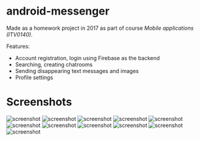# android-messenger
Made as a homework project in 2017 as part of course *Mobile applications (ITV0140).*

Features:
* Account registration, login using Firebase as the backend
* Searching, creating chatrooms
* Sending disappearing text messages and images
* Profile settings

# Screenshots
![screenshot](https://github.com/Hermanio/android-messenger/blob/master/demo/1.png)
![screenshot](https://github.com/Hermanio/android-messenger/blob/master/demo/2.png)
![screenshot](https://github.com/Hermanio/android-messenger/blob/master/demo/3.png)
![screenshot](https://github.com/Hermanio/android-messenger/blob/master/demo/4.png)
![screenshot](https://github.com/Hermanio/android-messenger/blob/master/demo/5.png)
![screenshot](https://github.com/Hermanio/android-messenger/blob/master/demo/6.png)
![screenshot](https://github.com/Hermanio/android-messenger/blob/master/demo/7.png)
![screenshot](https://github.com/Hermanio/android-messenger/blob/master/demo/8.png)
![screenshot](https://github.com/Hermanio/android-messenger/blob/master/demo/9.png)
![screenshot](https://github.com/Hermanio/android-messenger/blob/master/demo/10.png)
![screenshot](https://github.com/Hermanio/android-messenger/blob/master/demo/11.png)

